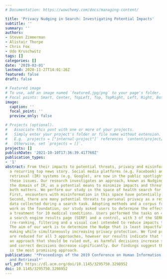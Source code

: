 ```yaml
---
# Documentation: https://wowchemy.com/docs/managing-content/

title: 'Privacy Nudging in Search: Investigating Potential Impacts'
subtitle: ''
summary: ''
authors:
- Steven Zimmerman
- Alistair Thorpe
- Chris Fox
- Udo Kruschwitz
tags: []
categories: []
date: '2019-03-01'
lastmod: 2020-11-27T14:01:26Z
featured: false
draft: false

# Featured image
# To use, add an image named `featured.jpg/png` to your page's folder.
# Focal points: Smart, Center, TopLeft, Top, TopRight, Left, Right, BottomLeft, Bottom, BottomRight.
image:
  caption: ''
  focal_point: ''
  preview_only: false

# Projects (optional).
#   Associate this post with one or more of your projects.
#   Simply enter your project's folder or file name without extension.
#   E.g. `projects = ["internal-project"]` references `content/project/deep-learning/index.md`.
#   Otherwise, set `projects = []`.
projects: []
publishDate: '2021-10-10T17:36:39.417760Z'
publication_types:
- '1'
abstract: From their impacts to potential threats, privacy and misinformation are
  a recurring top news story. Social media platforms (e.g. Facebook) and information
  retrieval (IR) systems (e.g. Google), are now in the public spotlight to address
  these issues. Our research investigates an approach, known as Nudging, applied to
  the domain of IR, as a potential means to minimize impacts and threats surrounding
  both matters. We perform our study in the space of health search for two reasons.
  First, encounters with misinformation in this space have potentially grave outcomes.
  Second, there are many potential threats to personal privacy as a result of the
  data collected during a search task. Adopting methods and a corpus from previous
  work as the foundation, our study asked users to determine the effectiveness of
  a treatment for 10 medical conditions. Users performed the tasks on 4 variants of
  a search engine results page (SERP) and a control, with 3 of the SERPS being a Nudge
  (re-ranking, filtering and a visual cue) intended to reduce impacts to privacy.
  The aim of our work is to determine the Nudge that is least impactful to good decision
  making while simultaneously increasing privacy protection. We find privacy impacts
  are reduced for all 3 approaches, however our results indicate that filtering is
  an approach that should be ruled out, as harmful decisions increase significantly
  and correct decisions decrease significantly. Our findings suggest that re-ranking
  is the most promising approach.
publication: '*Proceedings of the 2019 Conference on Human Information Interaction
  and Retrieval*'
url_pdf: https://dl.acm.org/doi/10.1145/3295750.3298952
doi: 10.1145/3295750.3298952
---
```

